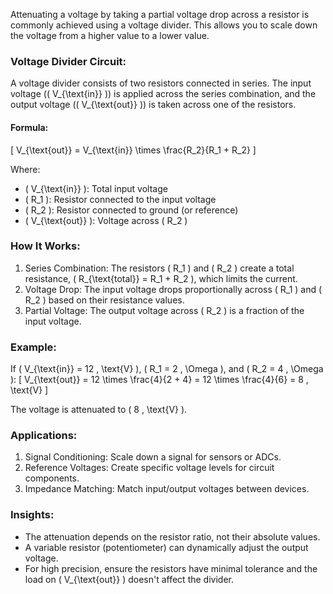 Attenuating a voltage by taking a partial voltage drop across a resistor is commonly achieved using a voltage divider. This allows you to scale down the voltage from a higher value to a lower value.

### Voltage Divider Circuit:

A voltage divider consists of two resistors connected in series. The input voltage (\( V_{\text{in}} \)) is applied across the series combination, and the output voltage (\( V_{\text{out}} \)) is taken across one of the resistors.

#### Formula:

\[
V_{\text{out}} = V_{\text{in}} \times \frac{R_2}{R_1 + R_2}
\]

Where:

- \( V_{\text{in}} \): Total input voltage
- \( R_1 \): Resistor connected to the input voltage
- \( R_2 \): Resistor connected to ground (or reference)
- \( V_{\text{out}} \): Voltage across \( R_2 \)

### How It Works:

1. Series Combination: The resistors \( R_1 \) and \( R_2 \) create a total resistance, \( R_{\text{total}} = R_1 + R_2 \), which limits the current.
2. Voltage Drop: The input voltage drops proportionally across \( R_1 \) and \( R_2 \) based on their resistance values.
3. Partial Voltage: The output voltage across \( R_2 \) is a fraction of the input voltage.

### Example:

If \( V_{\text{in}} = 12 \, \text{V} \), \( R_1 = 2 \, \Omega \), and \( R_2 = 4 \, \Omega \):
\[
V_{\text{out}} = 12 \times \frac{4}{2 + 4} = 12 \times \frac{4}{6} = 8 \, \text{V}
\]

The voltage is attenuated to \( 8 \, \text{V} \).

### Applications:

1. Signal Conditioning: Scale down a signal for sensors or ADCs.
2. Reference Voltages: Create specific voltage levels for circuit components.
3. Impedance Matching: Match input/output voltages between devices.

### Insights:

- The attenuation depends on the resistor ratio, not their absolute values.
- A variable resistor (potentiometer) can dynamically adjust the output voltage.
- For high precision, ensure the resistors have minimal tolerance and the load on \( V_{\text{out}} \) doesn't affect the divider.
